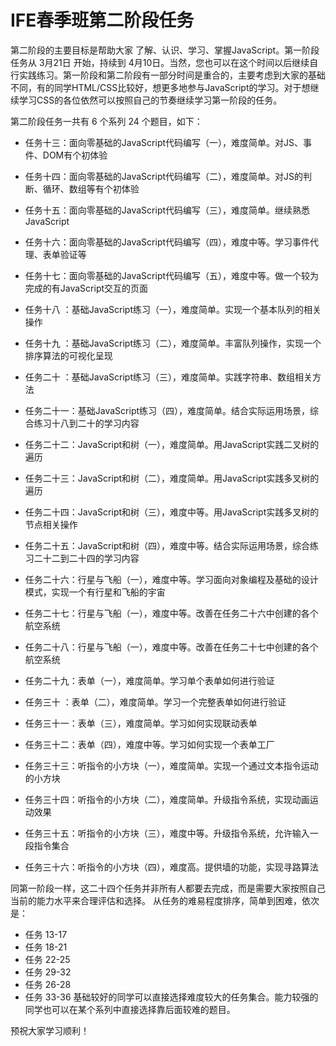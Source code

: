 # IFE春季班第二阶段任务

第二阶段的主要目标是帮助大家 了解、认识、学习、掌握JavaScript。第一阶段任务从 3月21日 开始，持续到 4月10日。当然，您也可以在这个时间以后继续自行实践练习。第一阶段和第二阶段有一部分时间是重合的，主要考虑到大家的基础不同，有的同学HTML/CSS比较好，想更多地参与JavaScript的学习。对于想继续学习CSS的各位依然可以按照自己的节奏继续学习第一阶段的任务。

第二阶段任务一共有 6 个系列 24 个题目，如下：

* 任务十三：面向零基础的JavaScript代码编写（一），难度简单。对JS、事件、DOM有个初体验
* 任务十四：面向零基础的JavaScript代码编写（二），难度简单。对JS的判断、循环、数组等有个初体验
* 任务十五：面向零基础的JavaScript代码编写（三），难度简单。继续熟悉JavaScript
* 任务十六：面向零基础的JavaScript代码编写（四），难度中等。学习事件代理、表单验证等
* 任务十七：面向零基础的JavaScript代码编写（五），难度中等。做一个较为完成的有JavaScript交互的页面

* 任务十八  ：基础JavaScript练习（一），难度简单。实现一个基本队列的相关操作
* 任务十九  ：基础JavaScript练习（二），难度简单。丰富队列操作，实现一个排序算法的可视化呈现
* 任务二十  ：基础JavaScript练习（三），难度简单。实践字符串、数组相关方法
* 任务二十一：基础JavaScript练习（四），难度简单。结合实际运用场景，综合练习十八到二十的学习内容

* 任务二十二：JavaScript和树（一），难度简单。用JavaScript实践二叉树的遍历
* 任务二十三：JavaScript和树（二），难度简单。用JavaScript实践多叉树的遍历
* 任务二十四：JavaScript和树（三），难度中等。用JavaScript实践多叉树的节点相关操作
* 任务二十五：JavaScript和树（四），难度中等。结合实际运用场景，综合练习二十二到二十四的学习内容

* 任务二十六：行星与飞船（一），难度中等。学习面向对象编程及基础的设计模式，实现一个有行星和飞船的宇宙
* 任务二十七：行星与飞船（一），难度中等。改善在任务二十六中创建的各个航空系统
* 任务二十八：行星与飞船（一），难度中等。改善在任务二十七中创建的各个航空系统

* 任务二十九：表单（一），难度简单。学习单个表单如何进行验证
* 任务三十  ：表单（二），难度简单。学习一个完整表单如何进行验证
* 任务三十一：表单（三），难度简单。学习如何实现联动表单
* 任务三十二：表单（四），难度中等。学习如何实现一个表单工厂

* 任务三十三：听指令的小方块（一），难度简单。实现一个通过文本指令运动的小方块
* 任务三十四：听指令的小方块（二），难度简单。升级指令系统，实现动画运动效果
* 任务三十五：听指令的小方块（三），难度中等。升级指令系统，允许输入一段指令集合
* 任务三十六：听指令的小方块（四），难度高。提供墙的功能，实现寻路算法


同第一阶段一样，这二十四个任务并非所有人都要去完成，而是需要大家按照自己当前的能力水平来合理评估和选择。
从任务的难易程度排序，简单到困难，依次是：
* 任务 13-17
* 任务 18-21
* 任务 22-25 
* 任务 29-32
* 任务 26-28
* 任务 33-36
基础较好的同学可以直接选择难度较大的任务集合。能力较强的同学也可以在某个系列中直接选择靠后面较难的题目。

预祝大家学习顺利！